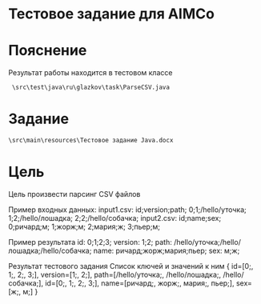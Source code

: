 Тестовое задание для AIMCo
==========================

Пояснение
=========
Результат работы находится в тестовом классе

`` 
\src\test\java\ru\glazkov\task\ParseCSV.java
``

Задание
========

``
\src\main\resources\Тестовое задание Java.docx
``

Цель
=====
Цель произвести парсинг CSV файлов

Пример входных данных:
input1.csv:
id;version;path;
0;1;/hello/уточка;
1;2;/hello/лошадка;
2;2;/hello/собачка;
input2.csv:
id;name;sex;
0;ричард;м;
1;жорж;м;
2;мария;ж;
3;пьер;м;

Пример результата
id:
0;1;2;3;
version:
1;2;
path:
/hello/уточка;/hello/лошадка;/hello/собачка;
name:
ричард;жорж;мария;пьер;
sex:
м;ж;

Результат тестового задания
Список ключей и значений к ним
{ id=[0;, 1;, 2;, 3;],
 version=[1;, 2;],
 path=[/hello/уточка;, /hello/лошадка;, /hello/собачка;],
 id=[0;, 1;, 2;, 3;],
 name=[ричард;, жорж;, мария;, пьер;],
 sex=[ж;, м;] }


